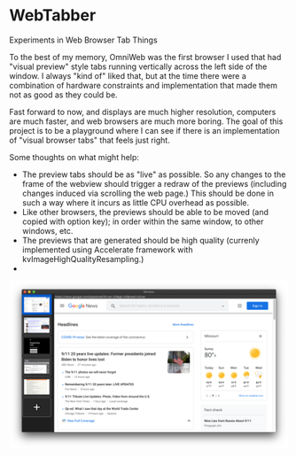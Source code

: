 # WebTabber
Experiments in Web Browser Tab Things

To the best of my memory, OmniWeb was the first browser I used that had "visual preview" style tabs running vertically across the left side of the window. I always "kind of" liked that, but at the time there were a combination of hardware constraints and implementation that made them not as good as they could be.

Fast forward to now, and displays are much higher resolution, computers are much faster, and web browsers are much more boring. The goal of this project is to be a playground where I can see if there is an implementation of "visual browser tabs" that feels just right.

Some thoughts on what might help:
* The preview tabs should be as "live" as possible. So any changes to the frame of the webview should trigger a redraw of the previews (including changes induced via scrolling the web page.) This should be done in such a way where it incurs as little CPU overhead as possible.
* Like other browsers, the previews should be able to be moved (and copied with option key); in order within the same window, to other windows, etc.
* The previews that are generated should be high quality (currenly implemented using Accelerate framework with kvImageHighQualityResampling.)
* 
![example image](https://github.com/jmenter/WebTabber/blob/main/example.png)
